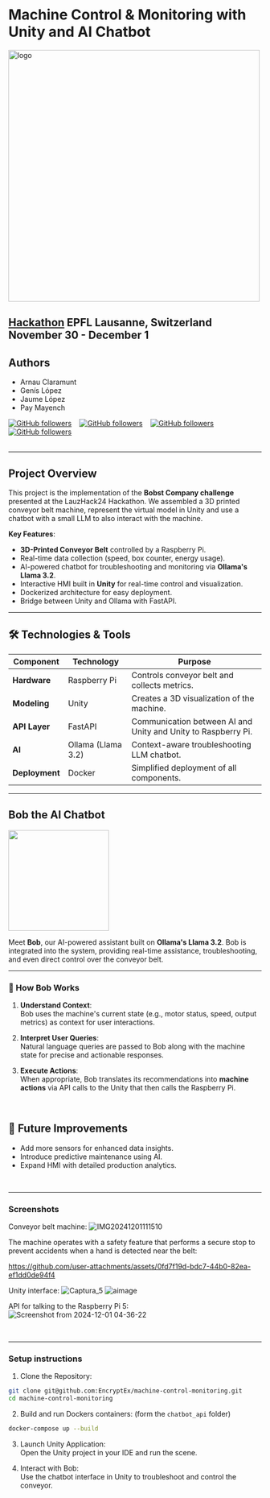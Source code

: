 # Machine Control & Monitoring with Unity and AI Chatbot

<img src="https://lauzhack.com/images/logo.svg" alt="logo" width="500"/>

[Hackathon](https://lauzhack.com/) EPFL Lausanne, Switzerland<br>
November 30 - December 1
---
## Authors
- Arnau Claramunt
- Genís López
- Jaume López
- Pay Mayench

[![GitHub followers](https://img.shields.io/github/followers/ArnauCS03?label=ArnauCS03)](https://github.com/ArnauCS03) &nbsp;&nbsp; 
[![GitHub followers](https://img.shields.io/github/followers/GenisLopez5?label=GenisLopez5)](https://github.com/GenisLopez5) &nbsp;&nbsp; 
[![GitHub followers](https://img.shields.io/github/followers/EncryptEx?label=EncryptEx)](https://github.com/EncryptEx) &nbsp;&nbsp; 
[![GitHub followers](https://img.shields.io/github/followers/PauMayench?label=PauMayench)](https://github.com/PauMayench) <br><br>


---

## Project Overview

This project is the implementation of the **Bobst Company challenge** presented at the LauzHack24 Hackathon. We assembled a 3D printed conveyor belt machine, represent the virtual model in Unity and use a chatbot with a small LLM to also interact with the machine.

**Key Features**:  
- **3D-Printed Conveyor Belt** controlled by a Raspberry Pi.  
- Real-time data collection (speed, box counter, energy usage).  
- AI-powered chatbot for troubleshooting and monitoring via **Ollama's Llama 3.2**.  
- Interactive HMI built in **Unity** for real-time control and visualization.  
- Dockerized architecture for easy deployment.
- Bridge between Unity and Ollama with FastAPI.


---

## 🛠️ Technologies & Tools  

| **Component**       | **Technology**    | **Purpose**                                   |
|----------------------|-------------------|-----------------------------------------------|
| **Hardware**         | Raspberry Pi      | Controls conveyor belt and collects metrics. |
| **Modeling**         | Unity             | Creates a 3D visualization of the machine.   |
| **API Layer**        | FastAPI           | Communication between AI and Unity and Unity to Raspberry Pi.  |
| **AI**               | Ollama (Llama 3.2)| Context-aware troubleshooting LLM chatbot.   |
| **Deployment**       | Docker            | Simplified deployment of all components.     |

---

## Bob the AI Chatbot  


<img src="https://github.com/user-attachments/assets/aa974f4d-28fc-481a-b16a-9a7cf045e1f4" width="200"/>

Meet **Bob**, our AI-powered assistant built on **Ollama's Llama 3.2**. Bob is integrated into the system, providing real-time assistance, troubleshooting, and even direct control over the conveyor belt.

---

### 🧠 How Bob Works  

1. **Understand Context**:  
   Bob uses the machine's current state (e.g., motor status, speed, output metrics) as context for user interactions.

2. **Interpret User Queries**:  
   Natural language queries are passed to Bob along with the machine state for precise and actionable responses.

3. **Execute Actions**:  
   When appropriate, Bob translates its recommendations into **machine actions** via API calls to the Unity that then calls the Raspberry Pi.


<br>


## 🔮 Future Improvements
- Add more sensors for enhanced data insights.
- Introduce predictive maintenance using AI.
- Expand HMI with detailed production analytics.

<br>

---

### Screenshots

Conveyor belt machine:
![IMG20241201111510](https://github.com/user-attachments/assets/a1c6302c-2a39-4ec9-8342-4851ba1c60b9)


The machine operates with a safety feature that performs a secure stop to prevent accidents when a hand is detected near the belt:


https://github.com/user-attachments/assets/0fd7f19d-bdc7-44b0-82ea-ef1dd0de94f4



Unity interface:
![Captura_5](https://github.com/user-attachments/assets/ef5957ea-d579-46e6-9464-a22fba821c0b)
![aimage](https://github.com/user-attachments/assets/7947538a-e56b-42aa-b0e9-361fe7e13a50)


API for talking to the Raspberry Pi 5:
![Screenshot from 2024-12-01 04-36-22](https://github.com/user-attachments/assets/71442875-a2fd-4d2d-a9a7-f798587fd7a7)



<br>

---

### Setup instructions

1. Clone the Repository:  
```bash
git clone git@github.com:EncryptEx/machine-control-monitoring.git
cd machine-control-monitoring
```

2. Build and run Dockers containers: (form the `chatbot_api` folder)
```bash
docker-compose up --build
```

3. Launch Unity Application:<br>
Open the Unity project in your IDE and run the scene.

4. Interact with Bob:<br>
Use the chatbot interface in Unity to troubleshoot and control the conveyor.


<br><br>
